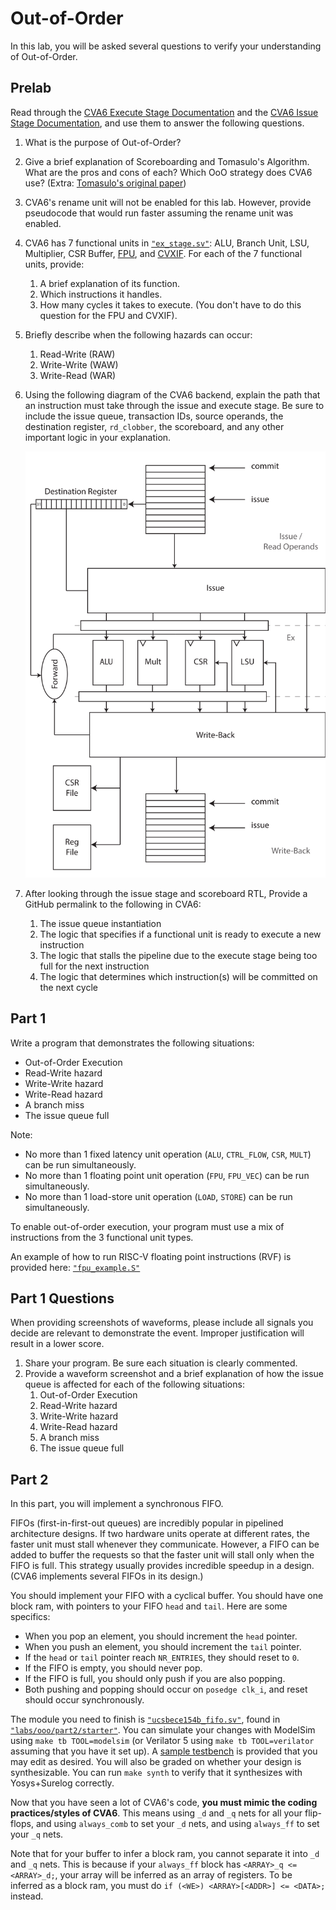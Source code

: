 
# Out-of-Order

In this lab, you will be asked several questions to verify your understanding of Out-of-Order.

## Prelab

Read through the [CVA6 Execute Stage Documentation](https://docs.openhwgroup.org/projects/cva6-user-manual/03_cva6_design/ex_stage.html) and the [CVA6 Issue Stage Documentation](https://docs.openhwgroup.org/projects/cva6-user-manual/03_cva6_design/issue_stage.html), and use them to answer the following questions.

1. What is the purpose of Out-of-Order?
2. Give a brief explanation of Scoreboarding and Tomasulo's Algorithm. What are the pros and cons of each? Which OoO strategy does CVA6 use? (Extra: [Tomasulo's original paper](https://ieeexplore.ieee.org/document/5392028))
3. CVA6's rename unit will not be enabled for this lab. However, provide pseudocode that would run faster assuming the rename unit was enabled.
4. CVA6 has 7 functional units in [`"ex_stage.sv"`](https://github.com/openhwgroup/cva6/blob/master/core/ex_stage.sv): ALU, Branch Unit, LSU, Multiplier, CSR Buffer, [FPU](https://github.com/openhwgroup/cvfpu), and [CVXIF](https://github.com/openhwgroup/core-v-xif). For each of the 7 functional units, provide:
    1. A brief explanation of its function.
    2. Which instructions it handles.
    3. How many cycles it takes to execute. (You don't have to do this question for the FPU and CVXIF).
5. Briefly describe when the following hazards can occur:
    1. Read-Write (RAW)
    2. Write-Write (WAW)
    3. Write-Read (WAR)
6. Using the following diagram of the CVA6 backend, explain the path that an instruction must take through the issue and execute stage. Be sure to include the issue queue, transaction IDs, source operands, the destination register, `rd_clobber`, the scoreboard, and any other important logic in your explanation.

    [![Scoreboard](./ooo/figures/scoreboard.svg)](https://docs.openhwgroup.org/projects/cva6-user-manual/03_cva6_design/issue_stage.html)

7. After looking through the issue stage and scoreboard RTL, Provide a GitHub permalink to the following in CVA6:
    1. The issue queue instantiation
    2. The logic that specifies if a functional unit is ready to execute a new instruction
    3. The logic that stalls the pipeline due to the execute stage being too full for the next instruction
    4. The logic that determines which instruction(s) will be committed on the next cycle

## Part 1

Write a program that demonstrates the following situations:

* Out-of-Order Execution
* Read-Write hazard
* Write-Write hazard
* Write-Read hazard
* A branch miss
* The issue queue full

Note:

* No more than 1 fixed latency unit operation (`ALU`, `CTRL_FLOW`, `CSR`, `MULT`) can be run simultaneously.
* No more than 1 floating point unit operation (`FPU`, `FPU_VEC`) can be run simultaneously.
* No more than 1 load-store unit operation (`LOAD`, `STORE`) can be run simultaneously.

To enable out-of-order execution, your program must use a mix of instructions from the 3  functional unit types.

An example of how to run RISC-V floating point instructions (RVF) is provided here: [`"fpu_example.S"`](https://github.com/sifferman/labs-with-cva6/blob/main/programs/rvf/fpu_example.S)

## Part 1 Questions

When providing screenshots of waveforms, please include all signals you decide are relevant to demonstrate the event. Improper justification will result in a lower score.

1. Share your program. Be sure each situation is clearly commented.
2. Provide a waveform screenshot and a brief explanation of how the issue queue is affected for each of the following situations:
    1. Out-of-Order Execution
    2. Read-Write hazard
    3. Write-Write hazard
    4. Write-Read hazard
    5. A branch miss
    6. The issue queue full

## Part 2

In this part, you will implement a synchronous FIFO.

FIFOs (first-in-first-out queues) are incredibly popular in pipelined architecture designs. If two hardware units operate at different rates, the faster unit must stall whenever they communicate. However, a FIFO can be added to buffer the requests so that the faster unit will stall only when the FIFO is full. This strategy usually provides incredible speedup in a design. (CVA6 implements several FIFOs in its design.)

You should implement your FIFO with a cyclical buffer. You should have one block ram, with pointers to your FIFO `head` and `tail`. Here are some specifics:

* When you pop an element, you should increment the `head` pointer.
* When you push an element, you should increment the `tail` pointer.
* If the `head` or `tail` pointer reach `NR_ENTRIES`, they should reset to `0`.
* If the FIFO is empty, you should never pop.
* If the FIFO is full, you should only push if you are also popping.
* Both pushing and popping should occur on `posedge clk_i`, and reset should occur synchronously.

The module you need to finish is [`"ucsbece154b_fifo.sv"`](https://github.com/sifferman/labs-with-cva6/blob/main/labs/ooo/part2/starter/ucsbece154b_fifo.sv), found in [`"labs/ooo/part2/starter"`](https://github.com/sifferman/labs-with-cva6/tree/main/labs/ooo/part2/starter). You can simulate your changes with ModelSim using `make tb TOOL=modelsim` (or Verilator 5 using `make tb TOOL=verilator` assuming that you have it set up). A [sample testbench](https://github.com/sifferman/labs-with-cva6/blob/main/labs/ooo/part2/starter/tb/fifo_tb.sv) is provided that you may edit as desired. You will also be graded on whether your design is synthesizable. You can run `make synth` to verify that it synthesizes with Yosys+Surelog correctly.

Now that you have seen a lot of CVA6's code, **you must mimic the coding practices/styles of CVA6**. This means using `_d` and `_q` nets for all your flip-flops, and using `always_comb` to set your `_d` nets, and using `always_ff` to set your `_q` nets.

Note that for your buffer to infer a block ram, you cannot separate it into `_d` and `_q` nets. This is because if your `always_ff` block has `<ARRAY>_q <= <ARRAY>_d;`, your array will be inferred as an array of registers. To be inferred as a block ram, you must do `if (<WE>) <ARRAY>[<ADDR>] <= <DATA>;` instead.
